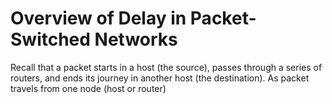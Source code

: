 <h1>Overview of Delay in Packet-Switched Networks</h1>

Recall that a packet starts in a host (the source), passes through a series of 
routers, and ends its journey in another host (the destination). As packet 
travels from one node (host or router)